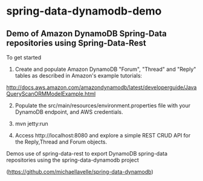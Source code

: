 spring-data-dynamodb-demo
=========================

Demo of Amazon DynamoDB Spring-Data repositories using Spring-Data-Rest
----------------------------------------------------------------

To get started

1. Create and populate Amazon DynamoDB "Forum", "Thread" and "Reply" tables as described in Amazon's example tutorials:

http://docs.aws.amazon.com/amazondynamodb/latest/developerguide/JavaQueryScanORMModelExample.html

2. Populate the src/main/resources/environment.properties file with your DynamoDB endpoint, and AWS credentials.

3. mvn jetty:run

4. Access http://localhost:8080 and explore a simple REST CRUD API for the Reply,Thread and Forum objects.

Demos use of spring-data-rest to export DynamoDB spring-data repositories using the spring-data-dynamodb project

(https://github.com/michaellavelle/spring-data-dynamodb)

